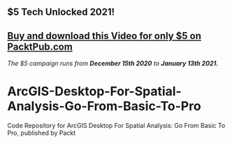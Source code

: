 ## $5 Tech Unlocked 2021!
[Buy and download this Video for only $5 on PacktPub.com](https://www.packtpub.com/product/arcgis-desktop-for-spatial-analysis-go-from-basic-to-pro-video/9781838980955)
-----
*The $5 campaign         runs from __December 15th 2020__ to __January 13th 2021.__*

# ArcGIS-Desktop-For-Spatial-Analysis-Go-From-Basic-To-Pro
Code Repository for ArcGIS Desktop For Spatial Analysis: Go From Basic To Pro, published by Packt
